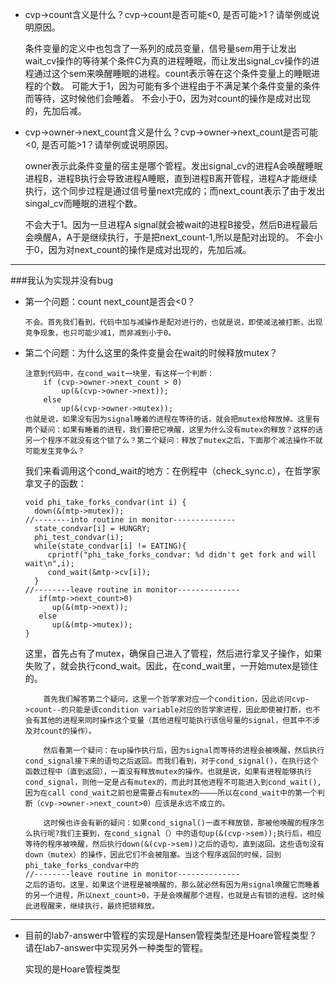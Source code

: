 -	cvp->count含义是什么？cvp->count是否可能<0, 是否可能>1？请举例或说明原因。

	条件变量的定义中也包含了一系列的成员变量，信号量sem用于让发出wait_cv操作的等待某个条件C为真的进程睡眠，而让发出signal_cv操作的进程通过这个sem来唤醒睡眠的进程。count表示等在这个条件变量上的睡眠进程的个数。
	可能大于1，因为可能有多个进程由于不满足某个条件变量的条件而等待，这时候他们会睡着。
	不会小于0，因为对count的操作是成对出现的，先加后减。
	
-	cvp->owner->next_count含义是什么？cvp->owner->next_count是否可能<0, 是否可能>1？请举例或说明原因。
		
	owner表示此条件变量的宿主是哪个管程。发出signal_cv的进程A会唤醒睡眠进程B，进程B执行会导致进程A睡眠，直到进程B离开管程，进程A才能继续执行，这个同步过程是通过信号量next完成的；而next_count表示了由于发出singal_cv而睡眠的进程个数。
	
	不会大于1。因为一旦进程A signal就会被wait的进程B接受，然后B进程最后会唤醒A，A于是继续执行，于是把next_count-1,所以是配对出现的。
	不会小于0，因为对next_count的操作是成对出现的，先加后减。

---
###我认为实现并没有bug
-	第一个问题：count next_count是否会<0？

		不会。首先我们看到，代码中加与减操作是配对进行的，也就是说，即使减法被打断，出现竞争现象，也只可能少减1，而非减到小于0。
		
-	第二个问题：为什么这里的条件变量会在wait的时候释放mutex？
	
		注意到代码中，在cond_wait一块里，有这样一个判断：
			if (cvp->owner->next_count > 0)
		        up(&(cvp->owner->next));
		    else 
		        up(&(cvp->owner->mutex));
		也就是说，如果没有因为signal睡着的进程在等待的话，就会把mutex给释放掉。这里有两个疑问：如果有睡着的进程，我们要把它唤醒，这里为什么没有mutex的释放？这样的话另一个程序不就没有这个锁了么？第二个疑问：释放了mutex之后，下面那个减法操作不就可能发生竞争么？
		
		
	我们来看调用这个cond_wait的地方：在例程中（check_sync.c），在哲学家拿叉子的函数：

	
		void phi_take_forks_condvar(int i) {
		  down(&(mtp->mutex));
		//--------into routine in monitor--------------
		  state_condvar[i] = HUNGRY;
		  phi_test_condvar(i);
		  while(state_condvar[i] != EATING){
		     cprintf("phi_take_forks_condvar: %d didn't get fork and will wait\n",i);
		     cond_wait(&mtp->cv[i]);
		  }
		//--------leave routine in monitor--------------
		   if(mtp->next_count>0)
		      up(&(mtp->next));
		   else
		      up(&(mtp->mutex));
		}


	这里，首先占有了mutex，确保自己进入了管程，然后进行拿叉子操作，如果失败了，就会执行cond_wait。因此，在cond_wait里，一开始mutex是锁住的。
	
			首先我们解答第二个疑问，这里一个哲学家对应一个condition，因此访问cvp->count--的只能是该condition variable对应的哲学家进程，因此即使被打断，也不会有其他的进程来同时操作这个变量（其他进程可能执行该信号量的signal，但其中不涉及对count的操作）。
		
			然后看第一个疑问：在up操作执行后，因为signal而等待的进程会被唤醒，然后执行cond_signal接下来的语句之后返回。而我们看到，对于cond_signal()，在执行这个函数过程中（直到返回），一直没有释放mutex的操作。也就是说，如果有进程能够执行cond_signal，则他一定是占有mutex的，而此时其他进程不可能进入到cond_wait(),因为在call cond_wait之前也是需要占有mutex的————所以在cond_wait中的第一个判断（cvp->owner->next_count>0）应该是永远不成立的。
		
			这时候也许会有新的疑问：如果cond_signal()一直不释放锁，那被他唤醒的程序怎么执行呢?我们主要到，在cond_signal（）中的语句up(&(cvp->sem));执行后，相应等待的程序被唤醒，然后执行down(&(cvp->sem))之后的语句，直到返回。这些语句没有down（mutex）的操作，因此它们不会被阻塞。当这个程序返回的时候，回到phi_take_forks_condvar中的	
		//--------leave routine in monitor--------------
		之后的语句。这里，如果这个进程是被唤醒的，那么就必然有因为用signal唤醒它而睡着的另一个进程，所以next_count>0，于是会唤醒那个进程，也就是占有锁的进程。这时候此进程醒来，继续执行，最终把锁释放。

	
	
---

-	目前的lab7-answer中管程的实现是Hansen管程类型还是Hoare管程类型？请在lab7-answer中实现另外一种类型的管程。
	
	实现的是Hoare管程类型